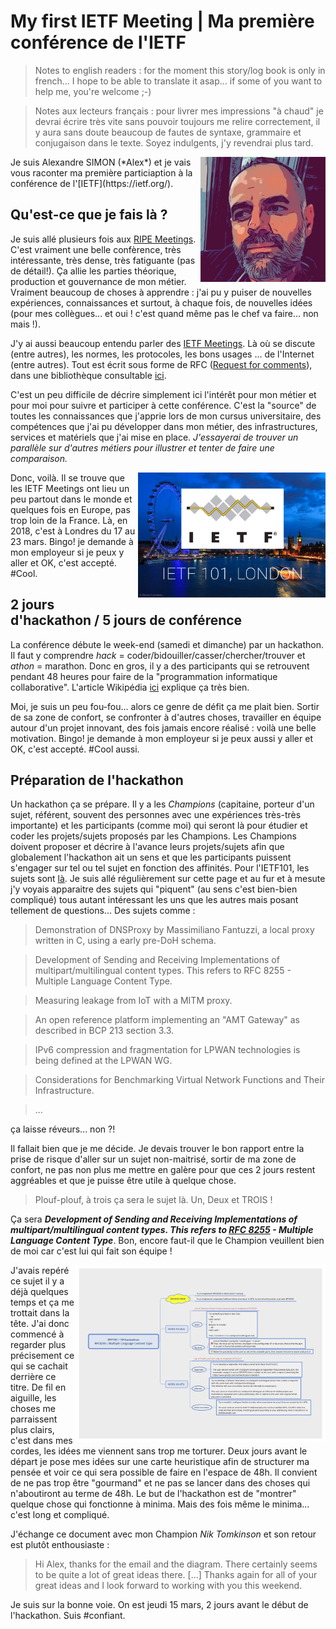 # My first IETF Meeting | Ma première conférence de l'IETF

> Notes to english readers : for the moment this story/log book is only in french... I hope to be able to translate it asap... if some of you want to help me, you're welcome ;-)

> Notes aux lecteurs français : pour livrer mes impressions "à chaud" je devrai écrire très vite sans pouvoir toujours me relire correctement, il y aura sans doute beaucoup de fautes de syntaxe, grammaire et conjugaison dans le texte. Soyez indulgents, j'y revendrai plus tard.

<img src="profil-as.png" style="float: right; width: 200px;"/>
Je suis Alexandre SIMON (*Alex*) et je vais vous raconter ma première particiaption à la conférence de l'[IETF](https://ietf.org/).


## Qu'est-ce que je fais là ?
Je suis allé plusieurs fois aux [RIPE Meetings](https://www.ripe.net/participate/meetings). C'est vraiment une belle confèrence, très intéressante, très dense, très fatiguante (pas de détail!). Ça allie les parties théorique, production et gouvernance de mon métier. Vraiment beaucoup de choses à apprendre : j'ai pu y puiser de nouvelles expériences, connaissances et surtout, à chaque fois, de nouvelles idées (pour mes collègues... et oui ! c'est quand même pas le chef va faire... non mais !).

J'y ai aussi beaucoup entendu parler des [IETF Meetings](https://www.ietf.org/how/meetings/upcoming/). Là où se discute (entre autres), les normes, les protocoles, les bons usages ... de l'Internet (entre autres). Tout est écrit sous forme de RFC ([Request for comments](https://fr.wikipedia.org/wiki/Request_for_comments)), dans une bibliothèque consultable [ici](https://www.rfc-editor.org/).

C'est un peu difficile de décrire simplement ici l'intérêt pour mon métier et pour moi pour suivre et participer à cette conférence. C'est la "source" de toutes les connaissances que j'apprie lors de mon cursus universitaire, des compétences que j'ai pu développer dans mon métier, des infrastructures, services et matériels que j'ai mise en place. *J'essayerai de trouver un parallèle sur d'autres métiers pour illustrer et tenter de faire une comparaison.*

<img src="ietf2018london.png" style="float: right; width: 300px;"/>
Donc, voilà. Il se trouve que les IETF Meetings ont lieu un peu partout dans le monde et quelques fois en Europe, pas trop loin de la France. Là, en 2018, c'est à Londres du 17 au 23 mars. Bingo! je demande à mon employeur si je peux y aller et OK, c'est accepté. #Cool.


## 2 jours d'hackathon / 5 jours de conférence
La conférence débute le week-end (samedi et dimanche) par un hackathon. Il faut y comprendre *hack* = coder/bidouiller/casser/chercher/trouver et *athon* = marathon. Donc en gros, il y a des participants qui se retrouvent pendant 48 heures pour faire de la "programmation informatique collaborative". L'article Wikipédia [ici](https://fr.wikipedia.org/wiki/Hackathon) explique ça très bien.

Moi, je suis un peu fou-fou... alors ce genre de défit ça me plait bien. Sortir de sa zone de confort, se confronter à d'autres choses, travailler en équipe autour d'un projet innovant, des fois jamais encore réalisé : voilà une belle motivation. Bingo! je demande à mon employeur si je peux aussi y aller et OK, c'est accepté. #Cool aussi.


## Préparation de l'hackathon
Un hackathon ça se prépare. Il y a les *Champions* (capitaine, porteur d'un sujet, référent, souvent des personnes avec une expériences très-très importante) et les participants (comme moi) qui seront là pour étudier et coder les projets/sujets proposés par les Champions. Les Champions doivent proposer et décrire à l'avance leurs projets/sujets afin que globalement l'hackathon ait un sens et que les participants puissent s'engager sur tel ou tel sujet en fonction des affinités. Pour l'IETF101, les sujets sont [là](https://trac.ietf.org/trac/ietf/meeting/wiki/101hackathon). Je suis allé régulièrement sur cette page et au fur et à mesute j'y voyais apparaitre des sujets qui "piquent" (au sens c'est bien-bien compliqué) tous autant intéressant les uns que les autres mais posant tellement de questions... Des sujets comme :

> Demonstration of DNSProxy by Massimiliano Fantuzzi, a local proxy written in C, using a early pre-DoH schema.

> Development of Sending and Receiving Implementations of multipart/multilingual content types. This refers to RFC 8255 - Multiple Language Content Type.

> Measuring leakage from IoT with a MITM proxy.

> An open reference platform implementing an "AMT Gateway" as described in BCP 213 section 3.3.

> IPv6 compression and fragmentation for LPWAN technologies is being defined at the LPWAN WG.

> Considerations for Benchmarking Virtual Network Functions and Their Infrastructure.

> ...

ça laisse réveurs... non ?!

Il fallait bien que je me décide. Je devais trouver le bon rapport entre la prise de risque d'aller sur un sujet non-maitrisé, sortir de ma zone de confort, ne pas non plus me mettre en galère pour que ces 2 jours restent aggréables et que je puisse être utile à quelque chose. 

> Plouf-plouf, à trois ça sera le sujet là. Un, Deux et TROIS !

Ça sera ***Development of Sending and Receiving Implementations of multipart/multilingual content types. This refers to [RFC 8255](https://trac.tools.ietf.org/html/rfc8255) - Multiple Language Content Type***. Bon, encore faut-il que le Champion veuillent bien de moi car c'est lui qui fait son équipe !

<img src="IETF101-101hackathon-RFC8255-Multiple-Language-Content-Type.png" style="float: right; width: 400px;"/>
J'avais repéré ce sujet il y a déjà quelques temps et ça me trottait dans la tête. J'ai donc commencé à regarder plus précisement ce qui se cachait derrière ce titre. De fil en aiguille, les choses me parraissent plus clairs, c'est dans mes cordes, les idées me viennent sans trop me torturer. Deux jours avant le départ je pose mes idées sur une carte heuristique afin de structurer ma pensée et voir ce qui sera possible de faire en l'espace de 48h. Il convient de ne pas trop être "gourmand" et ne pas se lancer dans des choses qui n'aboutiront au terme de 48h. Le but de l'hackathon est de "montrer" quelque chose qui fonctionne à minima. Mais des fois même le minima... c'est long et compliqué.

J'échange ce document avec mon Champion *Nik Tomkinson* et son retour est plutôt enthousiaste :

> Hi Alex, thanks for the email and the diagram. There certainly seems to be quite a
lot of great ideas there. \[...] Thanks again for all of your great ideas and I look forward to working with you this weekend.

Je suis sur la bonne voie. On est jeudi 15 mars, 2 jours avant le début de l'hackathon. Suis #confiant.
